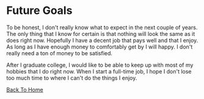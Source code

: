 # Future Goals

To be honest, I don't really know what to expect in the next couple of years. The only thing that I know for certain is that nothing will look the same as it does right now.
Hopefully I have a decent job that pays well and that I enjoy. As long as I have enough money to comfortably get by I will happy. 
I don't really need a ton of money to be satisfied.

After I graduate college, I would like to be able to keep up with most of my hobbies that I do right now. When I start a full-time job, 
I hope I don't lose too much time to where I can't do the things I enjoy.


[Back To Home](README.md)
